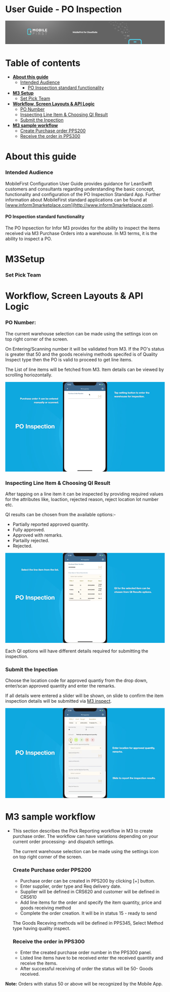 

# User Guide - PO Inspection

<img src="../../../images/banner-mobilefirst-cloudsuite.jpg" alt="banner" style="zoom:100%;" />



# Table of contents

- **[About this guide](#about-this-guide)**
  - [Intended Audience](#intended-audience)
    - [PO Inspection standard functionality](#std-func)
- **[M3 Setup](#m3-setup)**
  - [Set Pick Team](#set-pick-team)
- **[Workflow, Screen Layouts & API Logic](#wrk)**
  - [PO Number](#po-num)
  - [Inspecting Line Item & Choosing QI Result](#qi-res)
  - [Submit the Inpection](#confirm-demo)
- **[M3 sample workflow](#m3sample)**
  - [Create Purchase order PPS200](#crt-po)
  - [Receive the order in PPS300](#receive-po)



# <a name="about-this-guide"></a>About this guide

### <a name="intended-audience"></a>Intended Audience

MobileFirst Configuration User Guide provides guidance for LeanSwift customers and consultants regarding understanding the basic concept, functionality and configuration of the PO Inspection Standard App. Further information about MobileFirst standard applications can be found at [www.inform3marketplace.com](http://www.inform3marketplace.com).

#### **<a name="std-func"></a>PO Inspection standard functionality**

The PO Inpsection for Infor M3 provides for the ability to inspect the items received via M3 Purchase Orders into a warehouse. In M3 terms, it is the ability to inspect a PO.



# **<a name="wrk"></a>M3Setup**

### <a name="set-pick-team"></a>Set Pick Team



# **<a name="wrk"></a>Workflow, Screen Layouts & API Logic**

### <a name="po-num"></a>PO Number:

The current warehouse selection can be made using the settings icon on top right corner of the screen.

On Entering/Scanning number it will be validated from M3. If the PO's status is greater that 50 and the goods receiving methods specifed is of Quality Inspect type then the PO is valid to proceed to get line items.

The List of line items will be fetched from M3. Item details can be viewed by scrolling horiozontally.

<img src="../images/PI/1.gif" alt="settings" style="zoom:100%;" />



### <a name="qi-res"></a>Inspecting Line Item & Choosing QI Result

After tapping on a line item it can be inspected by providing required values for the attributes like, loaction, rejected reason, reject location lot number etc.

QI results can be chosen from the available options:-

- Partially reported approved quantity.
- Fully approved.
- Approved with remarks.
- Partailly rejected.
- Rejected.

<img src="../images/PI/2.gif" alt="settings" style="zoom:100%;" />

Each QI options will have different details required for submitting the inspection.

### <a name="confirm-demo"></a>Submit the Inpection

Choose the location code for approved quantiy from the drop down, enter/scan approved quantity and enter the remarks.

If all details were entered a slider will be shown, on slide to confirm the item inspection details will be submitted via [M3 inspect](#inspect).

<img src="../images/PI/3.gif" alt="settings" style="zoom:100%;" />

# **<a name="m3sample"></a>M3 sample workflow**

- This section describes the Pick Reporting workflow in M3 to create purchase order. The workflow can have variations depending on your current order processing- and dispatch settings.

  The current warehouse selection can be made using the settings icon on top right corner of the screen.

  ### <a name="crt-po"></a>Create Purchase order PPS200

  - Purchase order can be created in PPS200 by clicking [+] button.
  - Enter supplier, order type and Req delivery date.
  - Supplier will be defined in CRS620 and customer will be defined in CRS610
  - Add line items for the order and specify the item quantity, price and goods receiving method
  - Complete the order creation. It will be in status 15 - ready to send

  The Goods Receving methods will be defined in PPS345, Select Method type having quality inspect.

  ### <a name="receive-po"></a>Receive the order in PPS300

  - Enter the created purchase order number in the PPS300 panel.
  - Listed line items have to be received enter the received quantity and receive the items.
  - After successful receiving of order the status will be 50- Goods received.

**Note:** Orders with status 50 or above will be recognized by the Mobile App.

